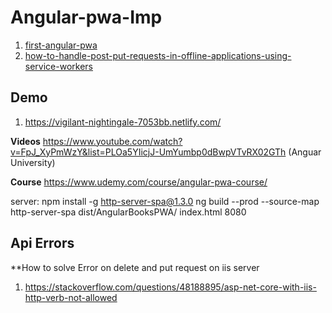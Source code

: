 # Angular-pwa-Imp

 1. [first-angular-pwa](https://developer.okta.com/blog/2019/01/30/first-angular-pwa)
 2. [how-to-handle-post-put-requests-in-offline-applications-using-service-workers](https://blog.formpl.us/how-to-handle-post-put-requests-in-offline-applications-using-service-workers-indexedb-and-da7d0798a9ab
)

## Demo
 1. https://vigilant-nightingale-7053bb.netlify.com/ 

**Videos**
https://www.youtube.com/watch?v=FpJ_XyPmWzY&list=PLOa5YIicjJ-UmYumbp0dBwpVTvRX02GTh
(Anguar University)

**Course**
https://www.udemy.com/course/angular-pwa-course/

server:
npm install -g http-server-spa@1.3.0
ng build --prod --source-map
http-server-spa dist/AngularBooksPWA/ index.html 8080


## Api Errors 

**How to solve Error on delete and put request on iis server 
1. https://stackoverflow.com/questions/48188895/asp-net-core-with-iis-http-verb-not-allowed
